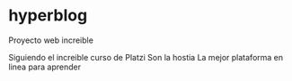 # hyperblog
Proyecto web increible

Siguiendo el increible curso de Platzi
Son la hostia
La mejor plataforma en linea para aprender
